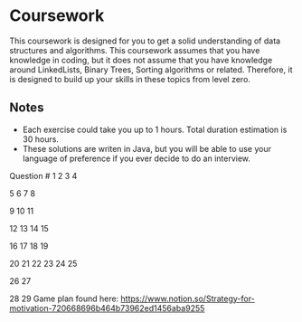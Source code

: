 # Coursework
This coursework is designed for you to get a solid understanding of data structures and algorithms. This coursework assumes that you have knowledge in coding, but it does not assume that you have knowledge around LinkedLists, Binary Trees, Sorting algorithms or related. Therefore, it is designed to build up your skills in these topics from level zero.

## Notes
- Each exercise could take you up to 1 hours. Total duration estimation is 30 hours.
- These solutions are writen in Java, but you will be able to use your language of preference if you ever decide to do an interview.

Question #
1
2
3
4

5
6
7
8

9
10
11

12
13
14
15

16
17
18
19

20
21
22
23
24
25

26
27

28
29
Game plan found here: https://www.notion.so/Strategy-for-motivation-720668696b464b73962ed1456aba9255
